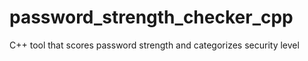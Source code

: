 # password_strength_checker_cpp
C++ tool that scores password strength and categorizes security level

